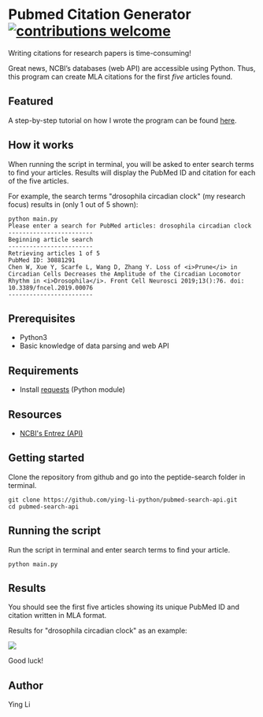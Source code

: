 # Pubmed Citation Generator [![contributions welcome](https://img.shields.io/badge/contributions-welcome-brightgreen.svg?style=flat)](https://github.com/dwyl/esta/issues)


Writing citations for research papers is time-consuming!

Great news, NCBI’s databases (web API) are accessible using Python. Thus, this program can create MLA citations for the first *five* articles found.

## Featured 
A step-by-step tutorial on how I wrote the program can be found [here](https://creativepython.wordpress.com/2019/04/01/biologypython-retrieve-ncbis-pubmed-articles-and-create-citations-with-python-tutorial/).

## How it works 
When running the script in terminal, you will be asked to enter search terms to find your articles. Results will display the PubMed ID and citation for each of the five articles. 

For example, the search terms "drosophila circadian clock" (my research focus) results in (only 1 out of 5 shown): 
```
python main.py 
Please enter a search for PubMed articles: drosophila circadian clock 
------------------------
Beginning article search
------------------------
Retrieving articles 1 of 5
PubMed ID: 30881291
Chen W, Xue Y, Scarfe L, Wang D, Zhang Y. Loss of <i>Prune</i> in Circadian Cells Decreases the Amplitude of the Circadian Locomotor Rhythm in <i>Drosophila</i>. Front Cell Neurosci 2019;13():76. doi: 10.3389/fncel.2019.00076
------------------------
```


## Prerequisites
- Python3
- Basic knowledge of data parsing and web API 

## Requirements
- Install [requests](https://www.pythonforbeginners.com/requests/using-requests-in-python) (Python module)

## Resources 
- [NCBI's Entrez (API)](https://www.ncbi.nlm.nih.gov/books/NBK25500/) 

## Getting started 
Clone the repository from github and go into the peptide-search folder in terminal.
```
git clone https://github.com/ying-li-python/pubmed-search-api.git
cd pubmed-search-api
```

## Running the script 

Run the script in terminal and enter search terms to find your article.
```
python main.py
```

## Results 
You should see the first five articles showing its unique PubMed ID and citation written in MLA format. 

Results for "drosophila circadian clock" as an example:

<img src="https://raw.githubusercontent.com/ying-li-python/pubmed-search-api/master/Images/results.png"> 

Good luck! 

## Author
Ying Li 
